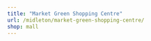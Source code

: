 ```yaml
---
title: "Market Green Shopping Centre"
url: /midleton/market-green-shopping-centre/
shop: mall
---
```

